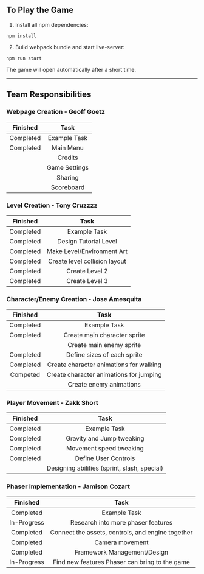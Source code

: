 ## To Play the Game

1. Install all npm dependencies:
```
npm install
```
2. Build webpack bundle and start live-server:
```
npm run start
```
The game will open automatically after a short time.

<hr>

## Team Responsibilities

### Webpage Creation - Geoff Goetz

|Finished|Task|
|:-:|:-:|
|Completed|Example Task|
|Completed|Main Menu|
||Credits|
||Game Settings|
||Sharing|
||Scoreboard|

### Level Creation - Tony Cruzzzz

|Finished|Task|
|:-:|:-:|
|Completed|Example Task|
|Completed|Design Tutorial Level|
|Completed|Make Level/Environment Art|
|Completed|Create level collision layout|
|Completed|Create Level 2|
|Completed|Create Level 3|

### Character/Enemy Creation - Jose Amesquita

|Finished|Task|
|:-:|:-:|
|Completed|Example Task|
|Completed|Create main character sprite|
||Create main enemy sprite|
|Completed|Define sizes of each sprite|
|Completed|Create character animations for walking|
|Competed|Create character animations for jumping|
||Create enemy animations|

### Player Movement - Zakk Short

|Finished|Task|
|:-:|:-:|
|Completed|Example Task|
|Completed|Gravity and Jump tweaking|
|Completed|Movement speed tweaking|
|Completed|Define User Controls|
||Designing abilities (sprint, slash, special)|

### Phaser Implementation - Jamison Cozart

|Finished|Task|
|:-:|:-:|
|Completed|Example Task|
|In-Progress|Research into more phaser features|
|Completed|Connect the assets, controls, and engine together|
|Completed|Camera movement|
|Completed|Framework Management/Design|
|In-Progress|Find new features Phaser can bring to the game|